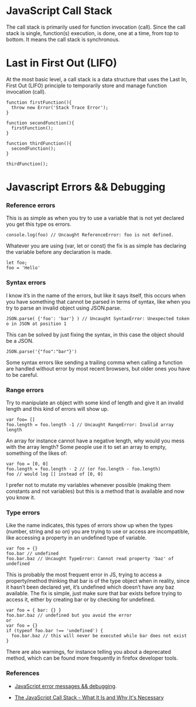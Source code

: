 # JavaScript Call Stack

The call stack is primarily used for function invocation (call). Since the call stack is single, function(s) execution, is done, one at a time, from top to bottom. It means the call stack is synchronous.

# Last in First Out (LIFO)

At the most basic level, a call stack is a data structure that uses the Last In, First Out (LIFO) principle to temporarily store and manage function invocation (call).

```
function firstFunction(){
  throw new Error('Stack Trace Error');
}

function secondFunction(){
  firstFunction();
}

function thirdFunction(){
  secondFunction();
}

thirdFunction();
```

# Javascript Errors && Debugging

### Reference errors

This is as simple as when you try to use a variable that is not yet declared you get this type os errors.

```
console.log(foo) // Uncaught ReferenceError: foo is not defined.
```

Whatever you are using (var, let or const) the fix is as simple has declaring the variable before any declaration is made.

```
let foo;
foo = 'Hello'
```

### Syntax errors

I know it’s in the name of the errors, but like it says itself, this occurs when you have something that cannot be parsed in terms of syntax, like when you try to parse an invalid object using JSON.parse.

```
JSON.parse( {'foo': 'bar'} ) // Uncaught SyntaxError: Unexpected token o in JSON at position 1
```

This can be solved by just fixing the syntax, in this case the object should be a JSON.

```
JSON.parse('{"foo":"bar"}')
```

Some syntax errors like sending a trailing comma when calling a function are handled without error by most recent browsers, but older ones you have to be careful.

### Range errors

Try to manipulate an object with some kind of length and give it an invalid length and this kind of errors will show up.

```
var foo= []
foo.length = foo.length -1 // Uncaught RangeError: Invalid array length
```

An array for instance cannot have a negative length, why would you mess with the array length? Some people use it to set an array to empty, something of the likes of:

```
var foo = [0, 0]
foo.length = foo.length - 2 // (or foo.length - foo.length)
foo // would log [] instead of [0, 0]
```

I prefer not to mutate my variables whenever possible (making them constants and not variables) but this is a method that is available and now you know it.

### Type errors

Like the name indicates, this types of errors show up when the types (number, string and so on) you are trying to use or access are incompatible, like accessing a property in an undefined type of variable.

```
var foo = {}
foo.bar // undefined
foo.bar.baz // Uncaught TypeError: Cannot read property 'baz' of undefined
```

This is probably the most frequent error in JS, trying to access a property/method thinking that bar is of the type object when in reality, since it hasn’t been declared yet, it’s undefined which doesn’t have any baz available.
The fix is simple, just make sure that bar exists before trying to access it, either by creating bar or by checking for undefined.

```
var foo = { bar: {} }
foo.bar.baz // undefined but you avoid the error
or
var foo = {}
if (typeof foo.bar !== 'undefined') {
  foo.bar.baz // this will never be executed while bar does not exist
}
```

There are also warnings, for instance telling you about a deprecated method, which can be found more frequently in firefox developer tools.

### References

* [JavaScript error messages && debugging](https://codeburst.io/javascript-error-messages-debugging-d23f84f0ae7c). 

* [The JavaScript Call Stack - What It Is and Why It's Necessary](https://www.freecodecamp.org/news/understanding-the-javascript-call-stack-861e41ae61d4/)